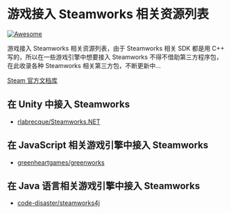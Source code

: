 游戏接入 Steamworks 相关资源列表 
==================
[![Awesome](https://cdn.rawgit.com/sindresorhus/awesome/d7305f38d29fed78fa85652e3a63e154dd8e8829/media/badge.svg)](https://github.com/kubili2013/awesome-steamworks)

游戏接入 Steamworks 相关资源列表，由于 Steamworks 相关 SDK 都是用 C++ 写的，所以在一些游戏引擎中想要接入 Steamworks 不得不借助第三方程序包，在此收录各种 Steamworks 相关第三方包，不断更新中...


[Steam 官方文档库](https://partner.steamgames.com/doc/home)



## 在 Unity 中接入 Steamworks
* [rlabrecque/Steamworks.NET](https://github.com/rlabrecque/Steamworks.NET)

## 在 JavaScript 相关游戏引擎中接入 Steamworks
* [greenheartgames/greenworks](https://github.com/greenheartgames/greenworks)

## 在 Java 语言相关游戏引擎中接入 Steamworks
* [code-disaster/steamworks4j](https://github.com/code-disaster/steamworks4j)

